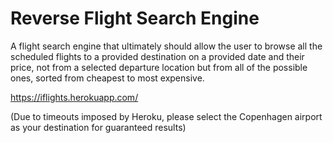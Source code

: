 # Reverse Flight Search Engine

A flight search engine that ultimately should allow the user to browse all the scheduled flights to a provided destination on a provided date and their price, not from a selected departure location but from all of the possible ones, sorted from cheapest to most expensive.

https://iflights.herokuapp.com/

(Due to timeouts imposed by Heroku, please select the Copenhagen airport as your destination for guaranteed results)
